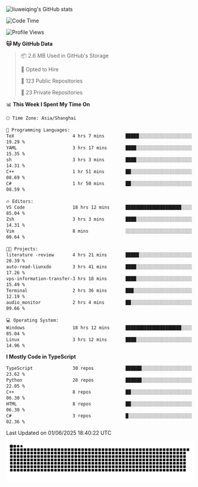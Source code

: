 ![liuweiqing's GitHub stats](https://github-readme-stats.vercel.app/api?username=14790897&show_icons=true&locale=cn&include_all_commits=true&count_private=true)

<!--START_SECTION:waka-->
![Code Time](http://img.shields.io/badge/Code%20Time-2%2C185%20hrs%2031%20mins-blue)

![Profile Views](http://img.shields.io/badge/Profile%20Views-1-blue)

**🐱 My GitHub Data** 

> 📦 2.6 MB Used in GitHub's Storage 
 > 
> 💼 Opted to Hire
 > 
> 📜 123 Public Repositories 
 > 
> 🔑 23 Private Repositories 
 > 
📊 **This Week I Spent My Time On** 

```text
🕑︎ Time Zone: Asia/Shanghai

💬 Programming Languages: 
TeX                      4 hrs 7 mins        █████░░░░░░░░░░░░░░░░░░░░   19.29 % 
YAML                     3 hrs 17 mins       ████░░░░░░░░░░░░░░░░░░░░░   15.35 % 
sh                       3 hrs 3 mins        ████░░░░░░░░░░░░░░░░░░░░░   14.31 % 
C++                      1 hr 51 mins        ██░░░░░░░░░░░░░░░░░░░░░░░   08.69 % 
C#                       1 hr 50 mins        ██░░░░░░░░░░░░░░░░░░░░░░░   08.59 % 

🔥 Editors: 
VS Code                  18 hrs 12 mins      █████████████████████░░░░   85.04 % 
Zsh                      3 hrs 3 mins        ████░░░░░░░░░░░░░░░░░░░░░   14.31 % 
Vim                      8 mins              ░░░░░░░░░░░░░░░░░░░░░░░░░   00.64 % 

🐱‍💻 Projects: 
literature -review       4 hrs 21 mins       █████░░░░░░░░░░░░░░░░░░░░   20.39 % 
auto-read-liunxdo        3 hrs 41 mins       ████░░░░░░░░░░░░░░░░░░░░░   17.26 % 
vps-information-transfer-3 hrs 18 mins       ████░░░░░░░░░░░░░░░░░░░░░   15.49 % 
Terminal                 2 hrs 36 mins       ███░░░░░░░░░░░░░░░░░░░░░░   12.19 % 
audio_monitor            2 hrs 4 mins        ██░░░░░░░░░░░░░░░░░░░░░░░   09.66 % 

💻 Operating System: 
Windows                  18 hrs 12 mins      █████████████████████░░░░   85.04 % 
Linux                    3 hrs 12 mins       ████░░░░░░░░░░░░░░░░░░░░░   14.96 % 
```

**I Mostly Code in TypeScript** 

```text
TypeScript               30 repos            ██████░░░░░░░░░░░░░░░░░░░   23.62 % 
Python                   28 repos            ██████░░░░░░░░░░░░░░░░░░░   22.05 % 
C++                      8 repos             ██░░░░░░░░░░░░░░░░░░░░░░░   06.30 % 
HTML                     8 repos             ██░░░░░░░░░░░░░░░░░░░░░░░   06.30 % 
C#                       3 repos             █░░░░░░░░░░░░░░░░░░░░░░░░   02.36 % 
```




 Last Updated on 01/06/2025 18:40:22 UTC
<!--END_SECTION:waka-->

<picture>
  <source media="(prefers-color-scheme: dark)" srcset="https://raw.githubusercontent.com/14790897/14790897/output/github-contribution-grid-snake-dark.svg" />
  <source media="(prefers-color-scheme: light)" srcset="https://raw.githubusercontent.com/14790897/14790897/output/github-contribution-grid-snake.svg" />
  <img alt="github-snake" src="https://raw.githubusercontent.com/14790897/14790897/output/github-contribution-grid-snake.svg" />
</picture>
